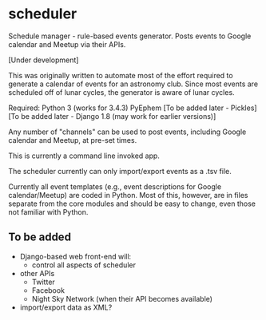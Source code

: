 # scheduler
Schedule manager - rule-based events generator.  Posts events to Google calendar and Meetup via their APIs.

[Under development]

This was originally written to automate most of the effort required to generate a calendar of events for an
astronomy club.  Since most events are scheduled off of lunar cycles, the generator is aware of lunar cycles.

Required:
Python 3 (works for 3.4.3)
PyEphem
[To be added later - Pickles]
[To be added later - Django 1.8 (may work for earlier versions)]

Any number of "channels" can be used to post events, including Google calendar and Meetup, at pre-set times.

This is currently a command line invoked app.

The scheduler currently can only import/export events as a .tsv file.

Currently all event templates (e.g., event descriptions for Google calendar/Meetup) are coded in Python.  Most
of this, however, are in files separate from the core modules and should be easy to change, even those not
familiar with Python.


To be added
-----------
+ Django-based web front-end will:
  - control all aspects of scheduler
+ other APIs
  - Twitter
  - Facebook
  - Night Sky Network (when their API becomes available)
+ import/export data as XML?
